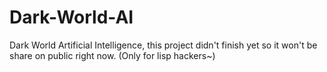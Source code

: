 # Dark-World-AI
Dark World Artificial Intelligence, this project didn't finish yet so it won't be share on public right now. (Only for lisp hackers~)
